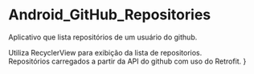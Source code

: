 # Android_GitHub_Repositories
Aplicativo que lista repositórios de um usuário do github.

Utiliza RecyclerView para exibição da lista de repositorios.  
Repositórios carregados a partir da API do github com uso do Retrofit.
}

